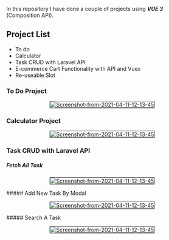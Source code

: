 In this repository I have done a couple of projects using **_VUE 3_** (Composition API).

## Project List

- To do
- Calculator
- Task CRUD with Laravel API
- E-commerce Cart Functionality with API and Vuex
- Re-useable Slot

### To Do Project

<p align="center"><a href="https://ibb.co/s1fXYNZ"><img src="https://www.linkpicture.com/q/Screenshot-from-2021-10-22-19-32-42_2.png" alt="Screenshot-from-2021-04-11-12-13-45" border="1" /></a></p>

### Calculator Project

<p align="center"><a href="https://ibb.co/s1fXYNZ"><img src="https://www.linkpicture.com/q/Screenshot-from-2021-10-20-22-35-15.png" alt="Screenshot-from-2021-04-11-12-13-45" border="1" /></a></p>

### Task CRUD with Laravel API
##### Fetch All Task
<p align="center"><a href="https://ibb.co/s1fXYNZ"><img src="https://www.linkpicture.com/q/Screenshot-from-2021-10-22-19-31-11_2.png" alt="Screenshot-from-2021-04-11-12-13-45" border="1" /></a></p>
##### Add New Task By Modal
<p align="center"><a href="https://ibb.co/s1fXYNZ"><img src="https://www.linkpicture.com/q/Screenshot-from-2021-10-22-19-31-24_1.png" alt="Screenshot-from-2021-04-11-12-13-45" border="1" /></a></p>
##### Search A Task
<p align="center"><a href="https://ibb.co/s1fXYNZ"><img src="https://www.linkpicture.com/q/Screenshot-from-2021-10-22-19-31-39_1.png" alt="Screenshot-from-2021-04-11-12-13-45" border="1" /></a></p>